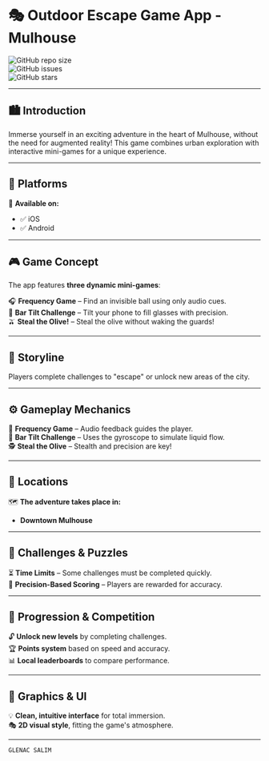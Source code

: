 # 🎭 Outdoor Escape Game App - Mulhouse  

![GitHub repo size](https://img.shields.io/github/repo-size/Syloww/Outdoor-Escape-Game-App-in-Mulhouse?color=blue&label=Repo%20Size)  
![GitHub issues](https://img.shields.io/github/issues/Syloww/Outdoor-Escape-Game-App-in-Mulhouse)  
![GitHub stars](https://img.shields.io/github/stars/Syloww/Outdoor-Escape-Game-App-in-Mulhouse?style=social)  

---

## 🏙️ Introduction  
Immerse yourself in an exciting adventure in the heart of Mulhouse, without the need for augmented reality! This game combines urban exploration with interactive mini-games for a unique experience.  

---

## 📱 Platforms  
📲 **Available on:**  
- ✅ iOS  
- ✅ Android  

---

## 🎮 Game Concept  
The app features **three dynamic mini-games**:  

🎧 **Frequency Game** – Find an invisible ball using only audio cues.  
🍷 **Bar Tilt Challenge** – Tilt your phone to fill glasses with precision.  
🫒 **Steal the Olive!** – Steal the olive without waking the guards!  

---

## 📖 Storyline  
Players complete challenges to "escape" or unlock new areas of the city.  

---

## ⚙️ Gameplay Mechanics  
🎵 **Frequency Game** – Audio feedback guides the player.  
📱 **Bar Tilt Challenge** – Uses the gyroscope to simulate liquid flow.  
🕵️ **Steal the Olive** – Stealth and precision are key!  

---

## 📍 Locations  
🗺️ **The adventure takes place in:**  
- **Downtown Mulhouse**  

---

## 🧩 Challenges & Puzzles  
⏳ **Time Limits** – Some challenges must be completed quickly.  
🎯 **Precision-Based Scoring** – Players are rewarded for accuracy.  

---

## 🚀 Progression & Competition  
🔓 **Unlock new levels** by completing challenges.  
🏆 **Points system** based on speed and accuracy.  
📊 **Local leaderboards** to compare performance.  

---

## 🎨 Graphics & UI  
💡 **Clean, intuitive interface** for total immersion.  
🎭 **2D visual style**, fitting the game's atmosphere.  

---

```sh
GLENAC SALIM
